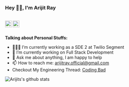 ### Hey 👋🏽, I'm Arijit Ray

<br/>


<a href="https://twitter.com/itsarijitray">
<img align="left" alt="Arijit Ray | Twitter" width="22px" src="https://cdn.jsdelivr.net/npm/simple-icons@v3/icons/twitter.svg" />
</a>
<a href="https://www.linkedin.com/in/itsarijitray/">
<img align="left" alt="Arijit Ray | LinkedIn" width="22px" src="https://cdn.jsdelivr.net/npm/simple-icons@v3/icons/linkedin.svg" />
</a>
<br/>
<br/>

**Talking about Personal Stuffs:**

- 👨🏽‍💻 I’m currently working as a SDE 2 at Twilio Segment
- 🌱 I’m currently working on Full Stack Development
- 💬 Ask me about anything, I am happy to help
- 📫 How to reach me: arijitray.official@gmail.com
- Checkout My Engineering Thread: [Coding Bad](https://github.com/itsarijitray/coding-bad/blob/main/README.md)

![Arijits's github stats](https://github-readme-stats.vercel.app/api?username=itsarijitray&show_icons=true&hide_border=true)
